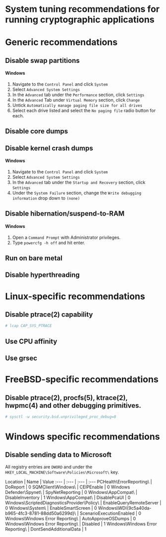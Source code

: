 System tuning recommendations for running cryptographic applications
====================================================================

Generic recommendations
=======================

Disable swap partitions
-----------------------

#### Windows

1. Navigate to the `Control Panel` and click `System`
2. Select `Advanced System Settings`
3. In the `Advanced` tab under the `Performance` section, click `Settings`
4. In the `Advanced` Tab under `Virtual Memory` section, click `Change`
5. Untick `Automatically manage paging file size for all drives` 
6. Select each drive listed and select the `No paging file` radio button for each.

Disable core dumps
------------------

Disable kernel crash dumps
--------------------------

#### Windows

1. Navigate to the `Control Panel` and click `System`
2. Select `Advanced System Settings`
3. In the `Advanced` tab under the `Startup and Recovery` section, click `Settings`
4. Under the `System Failure` section, change the `Write debugging information` drop down to `(none)`

Disable hibernation/suspend-to-RAM
----------------------------------

#### Windows

1. Open a `Command Prompt` with Administrator privileges.
2. Type `powercfg -h off` and hit enter.

Run on bare metal
-----------------

Disable hyperthreading
----------------------

Linux-specific recommendations
==============================

Disable ptrace(2) capability
----------------------------

```bash
# lcap CAP_SYS_PTRACE
```

Use CPU affinity
----------------

Use grsec
---------

FreeBSD-specific recommendations
================================

Disable ptrace(2), procfs(5), ktrace(2), hwpmc(4) and other debugging primitives.
-----------------

```bash
# sysctl -w security.bsd.unprivileged_proc_debug=0
```

Windows specific recommendations
================================

Disable sending data to Microsoft
---------------------------------

All registry entries are `DWORD` and under the `HKEY_LOCAL_MACHINE\Software\Policies\Microsoft\` key.

Location | Name | Value
:--- | :--- | :--- | :---
PCHealth\ErrorReporting\ | DoReport | 0
SQMClient\Windows\ | CEIPEnable | 0
Windows Defender\Spynet\ | SpyNetReporting | 0
Windows\AppCompat\ | DisableInventory | 1
Windows\AppCompat\ | DisablePcaUI | 0
Windows\ScriptedDiagnosticsProvider\Policy\ | EnableQueryRemoteServer | 0
Windows\System\ | EnableSmartScreen | 0
Windows\WDI\{9c5a40da-b965-4fc3-8781-88dd50a6299d}\ | ScenarioExecutionEnabled | 0
Windows\Windows Error Reporting\ | AutoApproveOSDumps | 0
Windows\Windows Error Reporting\ | Disabled | 1
Windows\Windows Error Reporting\ | DontSendAdditionalData | 1
